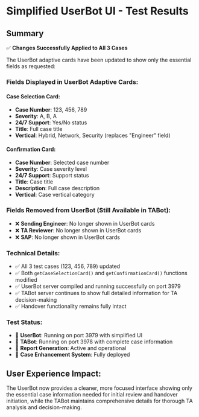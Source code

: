 # Simplified UserBot UI - Test Results

## Summary
✅ **Changes Successfully Applied to All 3 Cases**

The UserBot adaptive cards have been updated to show only the essential fields as requested:

### Fields Displayed in UserBot Adaptive Cards:

#### Case Selection Card:
- **Case Number**: 123, 456, 789
- **Severity**: A, B, A  
- **24/7 Support**: Yes/No status
- **Title**: Full case title
- **Vertical**: Hybrid, Network, Security (replaces "Engineer" field)

#### Confirmation Card:
- **Case Number**: Selected case number
- **Severity**: Case severity level
- **24/7 Support**: Support status
- **Title**: Case title
- **Description**: Full case description
- **Vertical**: Case vertical category

### Fields Removed from UserBot (Still Available in TABot):
- ❌ **Sending Engineer**: No longer shown in UserBot cards
- ❌ **TA Reviewer**: No longer shown in UserBot cards  
- ❌ **SAP**: No longer shown in UserBot cards

### Technical Details:
- ✅ All 3 test cases (123, 456, 789) updated
- ✅ Both `getCaseSelectionCard()` and `getConfirmationCard()` functions modified
- ✅ UserBot server compiled and running successfully on port 3979
- ✅ TABot server continues to show full detailed information for TA decision-making
- ✅ Handover functionality remains fully intact

### Test Status:
- 📍 **UserBot**: Running on port 3979 with simplified UI
- 📍 **TABot**: Running on port 3978 with complete case information
- 📍 **Report Generation**: Active and operational
- 📍 **Case Enhancement System**: Fully deployed

## User Experience Impact:
The UserBot now provides a cleaner, more focused interface showing only the essential case information needed for initial review and handover initiation, while the TABot maintains comprehensive details for thorough TA analysis and decision-making.